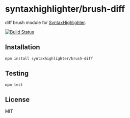 # syntaxhighlighter/brush-diff

diff brush module for [SyntaxHighlighter](https://github.com/syntaxhighlighter).

[![Build Status](https://travis-ci.org/alexgorbatchev/brush-diff.svg)](https://travis-ci.org/alexgorbatchev/brush-diff)

## Installation

    npm install syntaxhighlighter/brush-diff

## Testing

    npm test

## License

MIT
